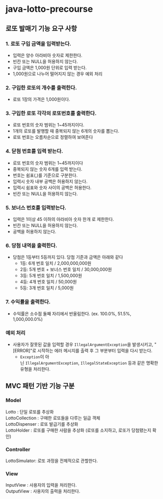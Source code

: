 # java-lotto-precourse

## 로또 발매기 기능 요구 사항

### 1. 로또 구입 금액을 입력받는다.

- 입력은 양수 아라비아 숫자로 제한한다.
- 빈칸 또는 NULL을 허용하지 않는다.
- 구입 금액은 1,000원 단위로 입력 받는다.
- 1,000원으로 나누어 떨어지지 않는 경우 예외 처리

### 2. 구입한 로또의 개수를 출력한다.

- 로또 1장의 가격은 1,000원이다.

### 3. 구입한 로또 각각의 로또번호를 출력한다.

- 로또 번호의 숫자 범위는 1~45까지이다.
- 1개의 로또를 발행할 때 중복되지 않는 6개의 숫자를 뽑는다.
- 로또 번호는 오름차순으로 정렬하여 보여준다

### 4. 닫첨 번호를 입력 받는다.

- 로또 번호의 숫자 범위는 1~45까지이다
- 중복되지 않는 숫자 6개를 입력 받는다.
- 번호는 쉼표(,)를 기준으로 구분한다.
- 입력시 숫자 내부 공백은 허용하지 않는다.
- 입력시 쉼표와 숫자 사이의 공백은 허용한다.
- 빈칸 또는 NULL을 허용하지 않는다.

### 5. 보너스 번호를 입력받는다.

- 입력은 1이상 45 이하의 아라비아 숫자 한개 로 제한한다.
- 빈칸 또는 NULL을 허용하지 않는다.
- 공백을 허용하지 않는다.

### 6. 당첨 내역을 출력한다.

- 당첨은 1등부터 5등까지 있다. 당첨 기준과 금액은 아래와 같다
  - 1등: 6개 번호 일치 / 2,000,000,000원
  - 2등: 5개 번호 + 보너스 번호 일치 / 30,000,000원
  - 3등: 5개 번호 일치 / 1,500,000원
  - 4등: 4개 번호 일치 / 50,000원
  - 5등: 3개 번호 일치 / 5,000원

### 7. 수익률을 출력한다.

- 수익률은 소수점 둘째 자리에서 반올림한다. (ex. 100.0%, 51.5%, 1,000,000.0%)

### 예외 처리

- 사용자가 잘못된 값을 입력할 경우 `IllegalArgumentException`을 발생시키고, "[ERROR]"로 시작하는 에러 메시지를 출력 후 그 부분부터 입력을 다시 받는다.
    - `Exception`이 아닌 `IllegalArgumentException`, `IllegalStateException` 등과 같은 명확한 유형을 처리한다.

## MVC 패턴 기반 기능 구분

### Model

Lotto : 단일 로또를 추상화  
LottoCollection : 구매한 로또들을 다루는 일급 객체  
LottoDispenser : 로또 발급기를 추상화  
LottoHolder : 로또를 구매한 사람을 추상화 (로또를 소지하고, 로또가 당첨됐는지 확인)  

### Controller

LottoSimulator: 로또 과정을 전체적으로 관할한다.

### View

InputView : 사용자의 입력을 처리한다.  
OutputView : 사용자의 출력을 처리한다.